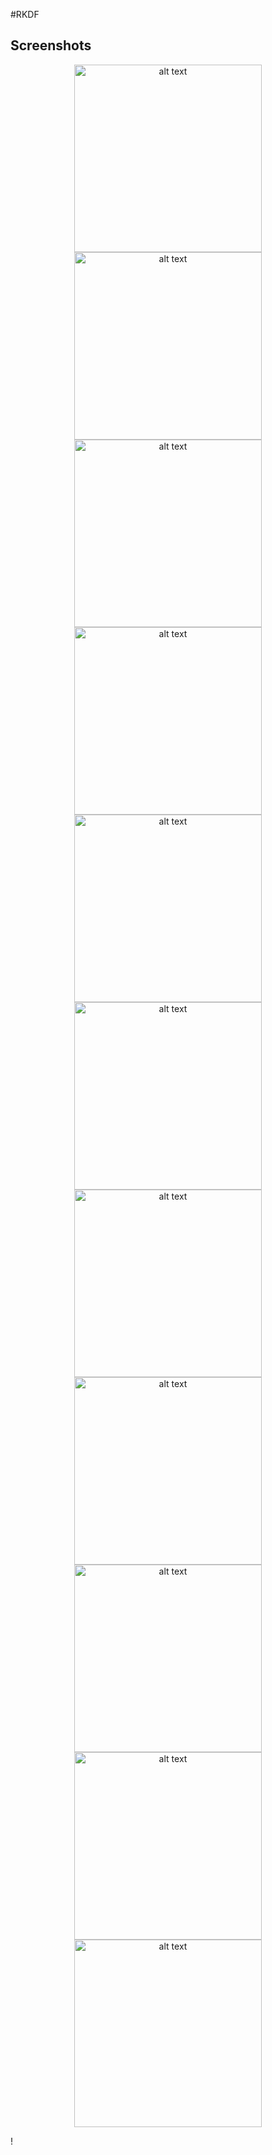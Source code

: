 #RKDF
## Screenshots
<p align="center">

<img src="https://github.com/user-attachments/assets/96a77bcd-28fe-4fba-a054-375794838da2" alt="alt text" width="300 ">
<img src="https://github.com/user-attachments/assets/4bd05e66-9e9d-44e6-82a9-1993b4f3d8bc" alt="alt text" width="300"><br>
<img src="https://github.com/user-attachments/assets/b16b148c-d45a-4bd8-b711-d9c5b70a6ddd" alt="alt text" width="300 ">
<img src="https://github.com/user-attachments/assets/553c0114-5a26-4ed2-888c-db829f609dee" alt="alt text" width="300">
<img src="https://github.com/user-attachments/assets/64642d04-2239-42ba-9d11-e795ccbb77ae" alt="alt text" width="300">
<img src="https://github.com/user-attachments/assets/44e163e1-d983-4d83-829c-863a2742d093" alt="alt text" width="300">
<img src="https://github.com/user-attachments/assets/e883ce6f-e080-4859-b0ca-03dcfa28eb67" alt="alt text" width="300">
<img src="https://github.com/user-attachments/assets/905a02f0-2d9d-4264-8f54-4752fe51283d" alt="alt text" width="300">
<img src="https://github.com/user-attachments/assets/ae2e46b2-9e69-4468-b55e-35d623e83c17" alt="alt text" width="300">
<img src="https://github.com/user-attachments/assets/a57e0fce-26ec-46c0-9207-dd949cfe0cc5" alt="alt text" width="300">
<img src="https://github.com/user-attachments/assets/f7d105dd-72f9-4045-988f-d60ce3463276" alt="alt text" width="300">
</p>!
